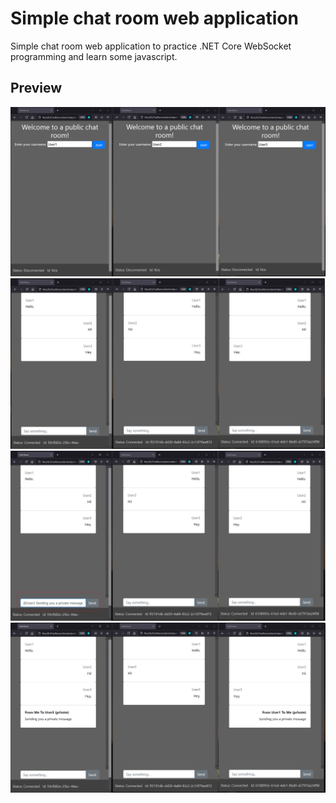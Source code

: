 # Simple chat room web application
Simple chat room web application to practice .NET Core WebSocket programming and learn some javascript.
## Preview
![Should be an image from previewImages/](https://github.com/jusrus01/ChatRoomNetCoreWebSockets/blob/master/previewImages/startPage.png)
![Should be an image from previewImages/](https://github.com/jusrus01/ChatRoomNetCoreWebSockets/blob/master/previewImages/normalPage.png)
![Should be an image from previewImages/](https://github.com/jusrus01/ChatRoomNetCoreWebSockets/blob/master/previewImages/atPage.png)
![Should be an image from previewImages/](https://github.com/jusrus01/ChatRoomNetCoreWebSockets/blob/master/previewImages/privatePage.png)
